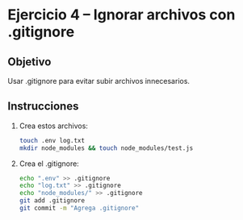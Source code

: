 # Ejercicio 4 – Ignorar archivos con .gitignore
## Objetivo
Usar .gitignore para evitar subir archivos innecesarios.

## Instrucciones
1. Crea estos archivos:
   ```bash
   touch .env log.txt
   mkdir node_modules && touch node_modules/test.js
   ```
2. Crea el .gitignore:
   ```bash
   echo ".env" >> .gitignore
   echo "log.txt" >> .gitignore
   echo "node_modules/" >> .gitignore
   git add .gitignore
   git commit -m "Agrega .gitignore"
   ```
